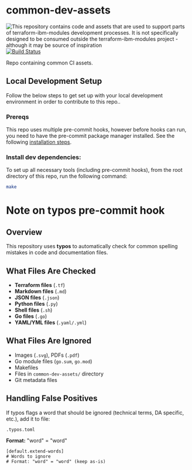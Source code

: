 # common-dev-assets
![This repository contains code and assets that are used to support parts of terraform-ibm-modules development processes. It is not specifically designed to be consumed outside the terraform-ibm-modules project - although it may be source of inspiration](https://img.shields.io/badge/-Internal%20to%20terraform%20ibm%20modules%20Project-lightgrey "This repository contains code and assets that are used to support parts of terraform-ibm-modules development processes. It is not specifically designed to be consumed outside the terraform-ibm-modules project - although it may be source of inspiration") [![Build Status](https://github.com/terraform-ibm-modules/common-dev-assets/actions/workflows/ci.yml/badge.svg)](https://github.com/terraform-ibm-modules/common-dev-assets/actions/workflows/ci.yml)

Repo containing common CI assets.

## Local Development Setup
Follow the below steps to get set up with your local development environment in order to contribute to this repo..

### Prereqs
This repo uses multiple pre-commit hooks, however before hooks can run, you need to have the pre-commit package manager
installed. See the following [installation steps](https://pre-commit.com/#install).

### Install dev dependencies:
To set up all necessary tools (including pre-commit hooks), from the root directory of this repo, run the following
command:
```bash
make
```

# Note on typos pre-commit hook

## Overview
This repository uses **typos** to automatically check for common spelling mistakes in code and documentation files.

## What Files Are Checked
- **Terraform files** (`.tf`)
- **Markdown files** (`.md`)
- **JSON files** (`.json`)
- **Python files** (`.py`)
- **Shell files** (`.sh`)
- **Go files** (`.go`)
- **YAML/YML files** (`.yaml/.yml`)


## What Files Are Ignored
- Images (`.svg`), PDFs (`.pdf`)
- Go module files (`go.sum`, `go.mod`)
- Makefiles
- Files in `common-dev-assets/` directory
- Git metadata files

## Handling False Positives

If typos flags a word that should be ignored (technical terms, DA specific, etc.), add it to file:

```
.typos.toml
```

**Format:** "word" = "word"
```
[default.extend-words]
# Words to ignore
# Format: "word" = "word" (keep as-is)
```
